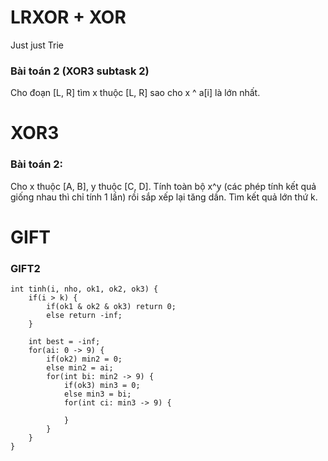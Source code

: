 # LRXOR + XOR
Just just Trie

### Bài toán 2 (XOR3 subtask 2)
Cho đoạn [L, R] tìm x thuộc [L, R] sao cho x ^ a[i] là lớn nhất.

# XOR3

### Bài toán 2:
Cho x thuộc [A, B], y thuộc [C, D]. Tính toàn bộ x^y (các phép tính kết quả giống nhau thì chỉ tính 1 lần) rồi sắp xếp lại tăng dần. Tìm kết quả lớn thứ k.

# GIFT

### GIFT2
```
int tinh(i, nho, ok1, ok2, ok3) {
	if(i > k) {
		if(ok1 & ok2 & ok3) return 0;
		else return -inf;
	}
	
	int best = -inf;
	for(ai: 0 -> 9) {
		if(ok2) min2 = 0;
		else min2 = ai;
		for(int bi: min2 -> 9) {
			if(ok3) min3 = 0;
			else min3 = bi;
			for(int ci: min3 -> 9) {
				
			}
		}
	}
}
```
<!--stackedit_data:
eyJoaXN0b3J5IjpbMTIwODA0ODI4LDgxNjUzNzYwNSwtMzQxMz
Y2NDgzLC01MzEzNjU2ODMsMTcxNzU0MDA5MywzNTgyMzcxOTcs
LTE0MjgyNDY2NDAsMTEzNDg1NDE5OCwxNjMwMzQ3NzE0LDEzOT
c5NzI4MDQsMTE5NTEzNDAxMSwxOTE3NzAzMTgwXX0=
-->